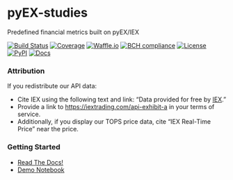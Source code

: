 # pyEX-studies
Predefined financial metrics built on pyEX/IEX

[![Build Status](https://travis-ci.org/timkpaine/pyEX-studies.svg?branch=master)](https://travis-ci.org/timkpaine/pyEX-studies)
[![Coverage](https://codecov.io/gh/timkpaine/pyEX-studies/branch/master/graph/badge.svg)](https://codecov.io/gh/timkpaine/pyEX-studies)
[![Waffle.io](https://badge.waffle.io/timkpaine/pyEX-studies.png?label=ready&title=Ready)](https://waffle.io/timkpaine/pyEX-studies?utm_source=badge)
[![BCH compliance](https://bettercodehub.com/edge/badge/timkpaine/pyEX-studies?branch=master)](https://bettercodehub.com/)
[![License](https://img.shields.io/github/license/timkpaine/pyEX-studies.svg)](https://pypi.python.org/pypi/pyEX-studies/)
[![PyPI](https://img.shields.io/pypi/v/pyEX-studies.svg)](https://pypi.python.org/pypi/pyEX-studies/)
[![Docs](https://img.shields.io/readthedocs/pyEX-studies.svg)](https://pyEX-studies.readthedocs.io)


### Attribution
If you redistribute our API data:

- Cite IEX using the following text and link: “Data provided for free by [IEX](https://iextrading.com/developer).”
- Provide a link to https://iextrading.com/api-exhibit-a in your terms of service.
- Additionally, if you display our TOPS price data, cite “IEX Real-Time Price” near the price.

### Getting Started

- [Read The Docs!](https://pyEX-studies.readthedocs.io)
- [Demo Notebook](https://github.com/timkpaine/pyEX-studies/blob/master/examples.ipynb)
